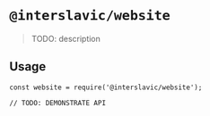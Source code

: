 # `@interslavic/website`

> TODO: description

## Usage

```
const website = require('@interslavic/website');

// TODO: DEMONSTRATE API
```
